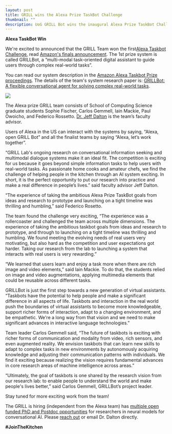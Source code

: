 ```yaml
---
layout: post
title: GRILL wins the Alexa Prize TaskBot Challenge 
thumbnail: ""
description: UoG GRILL Bot wins the inaugural Alexa Prize TaskBot Challenge 
---
```


<strong>Alexa TaskBot Win</strong>

We're excited to announced that the GRILL Team won the first[Alexa Taskbot Challenge](https://www.amazon.science/alexa-prize/taskbot-challenge), read [Amazon's finals announcement](https://www.amazon.science/alexa-prize/three-top-performers-emerge-in-inaugural-alexa-prize-taskbot-challenge). The 1st prize system is called GRILLBot, a “multi-modal task-oriented digital assistant to guide users through complex real-world tasks”.

You can read our system description in the [Amazon Alexa Taskbot Prize proceedings](https://www.amazon.science/alexa-prize/proceedings?f0=0000017e-89dd-de9e-a7ff-cfdf63730000&s=0). The details of the team's system research paper is: [GRILLBot: A flexible conversational agent for solving complex real-world tasks](https://www.amazon.science/alexa-prize/proceedings/grillbot-a-flexible-conversational-agent-for-solving-complex-real-world-tasks). 

<img src="../assets/img/alexa_team.jpeg">

The Alexa prize GRILL team consists of School of Computing Science graduate students Sophie Fischer, Carlos Gemmell, Iain Mackie, 
Paul Owoicho, and Federico Rossetto. [Dr. Jeff Dalton](http://www.dcs.gla.ac.uk/~jeff/) is the team’s faculty advisor. 

Users of Alexa in the US can interact with the systems by saying, “Alexa, open GRILL Bot” and all the finalist teams by saying “Alexa, let’s work together”.

“GRILL Lab's ongoing research on conversational information seeking and multimodal dialogue systems make it an ideal fit. The competition is exciting for us because it goes beyond simple information tasks to help users with real-world tasks. As passionate home cooks and amateur chefs, we find the challenge of helping people in the kitchen through an AI system exciting. In short, it is the perfect opportunity to put our research into practice and make a real difference in people’s lives.” said faculty advisor Jeff Dalton.

“The experience of taking the ambitious Alexa Prize TaskBot goals from ideas and research to prototype and launching on a tight timeline was thrilling and humbling,” said Federico Rosetto.

The team found the challenge very exciting, “The experience was a rollercoaster and challenged the team across multiple dimensions. The experience of taking the ambitious taskbot goals from ideas and research to prototype, and through to launching on a tight timeline was thrilling and humbling.  We found meeting the evolving needs of real users very motivating, but also hard as the competition and user expectations got harder. Taking our research from the lab to launching a system that interacts  with real users is very rewarding.”

“We learned that users learn and enjoy a task more when there are rich image and video elements,” said Iain Mackie. To do that, the students relied on image and video augmentations, applying multimedia elements that could be reusable across different tasks.

GRILLBot is just the first step towards a new generation of virtual assistants. “Taskbots have the potential to help people and make a significant difference in all aspects of life. Taskbots and interaction in the real world push the boundaries of virtual assistants to become more knowledgeable, support richer forms of interaction, adapt to a changing environment, and be empathetic. We're a long way from that vision and we need to make significant advances in interactive language technologies.”

Team leader Carlos Gemmell said, “The future of taskbots is exciting with richer forms of communication and modality from video, rich sensors, and even augmented reality. We envision taskbots that can learn new skills to adapt to complex tasks in new environments by autonomously acquiring knowledge and adjusting their communication patterns with individuals. We find it exciting because realizing the vision requires fundamental advances in core research areas of machine intelligence across areas.”

“Ultimately, the goal of taskbots is one shared by the research vision from our research lab: to enable people to understand the world and make people's lives better,” said Carlos Gemmell, GRILLBot’s project leader.

Stay tuned for more exciting work from the team!

The GRILL is hiring (independent from the Alexa team) has [multiple open funded PhD and Postdoc opportunities](https://grilllab.ai/openings/) for researchers in neural models for conversational AI. Please [reach out](https://grilllab.ai/contact) or email Dr. Dalton directly. 

**#JoinTheKitchen**
